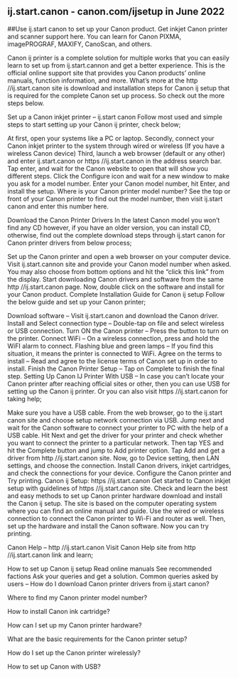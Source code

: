 ## ij.start.canon - canon.com/ijsetup in June 2022

##Use ij.start canon to set up your Canon product. Get inkjet Canon printer and scanner support here. You can learn for Canon PIXMA, imagePROGRAF, MAXIFY, CanoScan, and others.

Canon ij printer is a complete solution for multiple works that you can easily learn to set up from ij.start.cannon and get a better experience. This is the official online support site that provides you Canon products’ online manuals, function information, and more. What’s more at the http //ij.start.canon site is download and installation steps for Canon ij setup that is required for the complete Canon set up process. So check out the more steps below.

Set up a Canon inkjet printer – ij.start canon
Follow most used and simple steps to start setting up your Canon ij printer, check below;

At first, open your systems like a PC or laptop.
Secondly, connect your Canon inkjet printer to the system through wired or wireless (If you have a wireless Canon device)
Third, launch a web browser (default or any other) and enter ij.start.canon or https //ij.start.canon in the address search bar.
Tap enter, and wait for the Canon website to open that will show you different steps.
Click the Configure icon and wait for a new window to make you ask for a model number.
Enter your Canon model number, hit Enter, and install the setup.
Where is your Canon printer model number?
See the top or front of your Canon printer to find out the model number, then visit ij.start canon and enter this number here.

Download the Canon Printer Drivers
In the latest Canon model you won’t find any CD however, if you have an older version, you can install CD, otherwise, find out the complete download steps through ij.start canon for Canon printer drivers from below process;

Set up the Canon printer and open a web browser on your computer device.
Visit ij.start.cannon site and provide your Canon model number when asked.
You may also choose from bottom options and hit the “click this link” from the display.
Start downloading Canon drivers and software from the same http //ij.start.canon page.
Now, double click on the software and install for your Canon product.
Complete Installation Guide for Canon ij setup
Follow the below guide and set up your Canon printer;

Download software – Visit ij.start.canon and download the Canon driver.
Install and Select connection type – Double-tap on file and select wireless or USB connection.
Turn ON the Canon printer – Press the button to turn on the printer.
Connect WiFi – On a wireless connection, press and hold the WiFI alarm to connect.
 Flashing blue and green lamps – If you find this situation, it means the printer is connected to WiFi. 
Agree on the terms to install – Read and agree to the license terms of Canon set up in order to install.
Finish the Canon Printer Setup – Tap on Complete to finish the final step.
Setting Up Canon IJ Printer With USB –
In case you can’t locate your Canon printer after reaching official sites or other, then you can use USB for setting up the Canon ij printer. Or you can also visit https //ij.start.canon for taking help;

Make sure you have a USB cable.
From the web browser, go to the ij.start canon site and choose setup network connection via USB.
Jump next and wait for the Canon software to connect your printer to PC with the help of a USB cable.
Hit Next and get the driver for your printer and check whether you want to connect the printer to a particular network.
Then tap YES and hit the Complete button and jump to Add printer option.
Tap Add and get a driver from http //ij.start.canon site.
Now, go to Device setting, then LAN settings, and choose the connection.
Install Canon drivers, inkjet cartridges, and check the connections for your device.
Configure the Canon printer and Try printing.
Canon ij Setup: https //ij.start.canon
Get started to Canon inkjet setup with guidelines of https //ij.start.canon site. Check and learn the best and easy methods to set up Canon printer hardware download and install the Canon ij setup. The site is based on the computer operating system where you can find an online manual and guide. Use the wired or wireless connection to connect the Canon printer to Wi-Fi and router as well. Then, set up the hardware and install the Canon software. Now you can try printing.

Canon Help – http //ij.start.canon 
Visit Canon Help site from http //ij.start.canon link and learn;

How to set up Canon ij setup
Read online manuals
See recommended factions
Ask your queries and get a solution.
Common queries asked by users –
How do I download Canon printer drivers from ij.start canon?

Where to find my Canon printer model number?

How to install Canon ink cartridge?

How can I set up my Canon printer hardware?

What are the basic requirements for the Canon printer setup?

How do I set up the Canon printer wirelessly?

How to set up Canon with USB?
